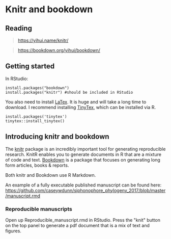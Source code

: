# Knitr and bookdown

## Reading
>https://yihui.name/knitr/

>https://bookdown.org/yihui/bookdown/

## Getting started

In RStudio:
```
install.packages("bookdown")
install.packages("knitr") #should be included in RStudio
```
You also need to install [LaTex](https://www.latex-project.org/get/). It is huge and will take a long time to download. I recommend installing [TinyTex](https://yihui.name/tinytex/), which can be installed via R.
```
install.packages('tinytex')
tinytex::install_tinytex()
```
## Introducing knitr and bookdown

The [knitr](https://cran.r-project.org/web/packages/knitr/index.html) package is an incredibly important tool for generating reproducible research. KnitR enables you to generate documents in R that are a mixture of code and text. [Bookdown](https://bookdown.org/yihui/bookdown/) is a package that focuses on generating long form articles, books & reports.

Both knitr and Bookdown use R Markdown.

An example of a fully executable published manuscript can be found here: https://github.com/caseywdunn/siphonophore_phylogeny_2017/blob/master/manuscript.rmd

### Reproducible manuscripts

Open up Reproducible_manuscript.rmd in RStudio. Press the "knit" button on the top panel to generate a pdf document that is a mix of text and figures. 
